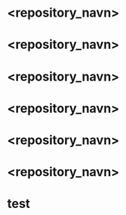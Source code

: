 # <repository_navn>
# <vigilant-octo-fiesta>
# <vigilant-octo-fiesta>
# <simen>
# <repository_navn>
# <simen>
# <repository_navn>
# <repository_navn>
# <repository_navn>
# <repository_navn>
# <simen>
# <simenhol>
# <test>
# test
